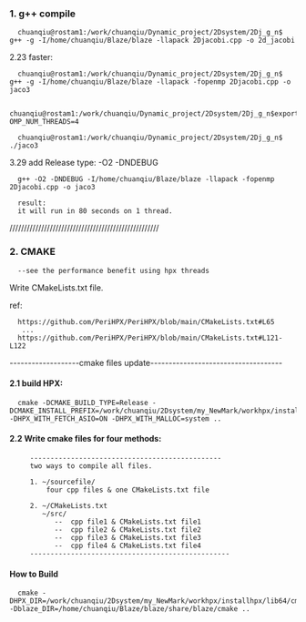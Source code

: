 

### 1. g++ compile

      chuanqiu@rostam1:/work/chuanqiu/Dynamic_project/2Dsystem/2Dj_g_n$ g++ -g -I/home/chuanqiu/Blaze/blaze -llapack 2Djacobi.cpp -o 2d_jacobi

   2.23 faster:
   
      chuanqiu@rostam1:/work/chuanqiu/Dynamic_project/2Dsystem/2Dj_g_n$ g++ -g -I/home/chuanqiu/Blaze/blaze -llapack -fopenmp 2Djacobi.cpp -o jaco3

      chuanqiu@rostam1:/work/chuanqiu/Dynamic_project/2Dsystem/2Dj_g_n$export OMP_NUM_THREADS=4

      chuanqiu@rostam1:/work/chuanqiu/Dynamic_project/2Dsystem/2Dj_g_n$ ./jaco3 
   
   
   3.29 add Release type: -O2 -DNDEBUG
   
      g++ -O2 -DNDEBUG -I/home/chuanqiu/Blaze/blaze -llapack -fopenmp 2Djacobi.cpp -o jaco3
   
      result:
      it will run in 80 seconds on 1 thread.
   
   ////////////////////////////////////////////////////
### 2. CMAKE 

      --see the performance benefit using hpx threads
     
   Write CMakeLists.txt file.
   
   ref: 
   
      https://github.com/PeriHPX/PeriHPX/blob/main/CMakeLists.txt#L65
       ...
      https://github.com/PeriHPX/PeriHPX/blob/main/CMakeLists.txt#L121-L122
   
   -------------------cmake files update------------------------------------
   
   #### 2.1 build HPX: 
   
      cmake -DCMAKE_BUILD_TYPE=Release -DCMAKE_INSTALL_PREFIX=/work/chuanqiu/2Dsystem/my_NewMark/workhpx/installhpx -DHPX_WITH_FETCH_ASIO=ON -DHPX_WITH_MALLOC=system ..
      
   #### 2.2 Write cmake files for four methods: 


         -----------------------------------------------
         two ways to compile all files.

         1. ~/sourcefile/
             four cpp files & one CMakeLists.txt file

         2. ~/CMakeLists.txt
            ~/src/
               --  cpp file1 & CMakeLists.txt file1
               --  cpp file2 & CMakeLists.txt file2
               --  cpp file3 & CMakeLists.txt file3
               --  cpp file4 & CMakeLists.txt file4
         ------------------------------------------------- 
         
         
#### How to Build

      cmake -DHPX_DIR=/work/chuanqiu/2Dsystem/my_NewMark/workhpx/installhpx/lib64/cmake/HPX -Dblaze_DIR=/home/chuanqiu/Blaze/blaze/share/blaze/cmake ..
   
   
   
   


